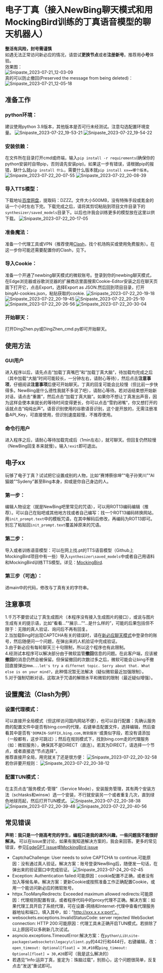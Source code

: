 # 电子丁真（接入NewBing聊天模式和用MockingBird训练的丁真语音模型的聊天机器人）
**整活有风险，封号需谨慎**  
如遇无法正常访问新必应的情况，请尝试**更换节点**或者**注册新号**。推荐用**小号**体验。  
效果图：  
![Snipaste_2023-07-21_12-03-09](https://github.com/DrowskoytayhulGuider/DingZhen-bot/assets/77562801/88df24de-3b0f-4a1b-944d-a8dabfcde698)  
真的可以防止撤回(Preserved the message from being deleted)：
![Snipaste_2023-07-21_12-05-18](https://github.com/DrowskoytayhulGuider/DingZhen-bot/assets/77562801/32780c4a-dd60-46c1-b824-016194dda159)
## 准备工作
### python环境：
建议使用python 3.9版本，其他版本是否可行未经测试。注意勾选配置环境变量。
![Snipaste_2023-07-22_19-53-21](https://github.com/DrowskoytayhulGuider/DingZhen-bot/assets/77562801/5eb51501-9c34-4edc-8822-f0e59081da9d)
![Snipaste_2023-07-22_19-54-22](https://github.com/DrowskoytayhulGuider/DingZhen-bot/assets/77562801/cdf686ab-d507-4abb-8d0a-63481436ae11)
### 安装依赖：
在文件所在目录打开cmd或终端，输入`pip install -r requirements`(确保你的python安装时自带pip，否则请先安装pip)。如果这一步有错误，请根据pip的报错，缺什么就`pip install 什么`，需要什么版本就`pip install xx==哪个版本`。
![Snipaste_2023-07-22_20-07-55](https://github.com/DrowskoytayhulGuider/DingZhen-bot/assets/77562801/a82e114b-64d7-428e-971d-ec2bb261cbcf)
![Snipaste_2023-07-22_20-08-39](https://github.com/DrowskoytayhulGuider/DingZhen-bot/assets/77562801/971cb41a-5070-435c-b256-0484e405d8c3)
### 导入TTS模型：
下载地址[百度网盘](https://pan.baidu.com/s/1YOeEZ3IHTyP7cXWKuVf28A?pwd=DZZZ)，提取码：DZZZ。文件大小500MB，没有特殊手段或氪金的话一个小时左右下完。下载完成之后，请将其剪切粘贴到项目文件目录下的`synthesizer/saved_models`目录下。以后也许我会训练更多的模型放在这里以供下载。
![Snipaste_2023-07-22_20-17-05](https://github.com/DrowskoytayhulGuider/DingZhen-bot/assets/77562801/4b440f3f-aac8-44d0-8309-9f92ea7f2e02)
### 准备魔法：
准备一个代理工具或VPN（推荐使用[Clash](https://github.com/Fndroid/clash_for_windows_pkg/releases)，找个机场购买或使用免费服务）。在这一步你可能还需要配置你的Clash，见下。
### 导入Cookie：
准备一个开通了newbing聊天模式的微软账号。登录到你的newbing聊天模式，在Edge浏览器或谷歌浏览器的扩展商店里面搜索Cookie-Editor安装之后在聊天页面下打开它，点击Export，选择Export as JSON.然后回到项目目录，打开bingAI-cookies.json，粘贴获取的cookie.
![Snipaste_2023-07-22_20-19-18](https://github.com/DrowskoytayhulGuider/DingZhen-bot/assets/77562801/2f77a25f-f726-4382-8e87-f2d04c041946)
![Snipaste_2023-07-22_20-19-45](https://github.com/DrowskoytayhulGuider/DingZhen-bot/assets/77562801/388f0f98-131b-40f9-a9c5-1ab23b00355d)
![Snipaste_2023-07-22_20-25-10](https://github.com/DrowskoytayhulGuider/DingZhen-bot/assets/77562801/b2c6af14-cbdc-44b5-91e6-bf0e7018c9be)
![Snipaste_2023-07-22_20-26-56](https://github.com/DrowskoytayhulGuider/DingZhen-bot/assets/77562801/a0373c92-ad1e-4851-81c8-c8eee55efd67)
![Snipaste_2023-07-22_20-30-04](https://github.com/DrowskoytayhulGuider/DingZhen-bot/assets/77562801/440fc641-9098-400d-9332-42917cf982fd)
### 开始聊天：
打开DingZhen.py或DingZhen_cmd.py即可开始聊天。
## 使用方法
### GUI用户
进入程序以后，请先点击“加载丁真嘴巴”和“加载丁真大脑”，待加载均完成之后（其中加载“大脑”时间可能较长，一分钟左右，请耐心等待），然后点击**注意事项**，仔细阅读**注意事项**后便可开始聊天。丁真的回复可能会比较慢（但比前一步快得多。NewBing是什么德性我就不多说了吧），请耐心等待。若对话结束想开始新对话，请点击“重置”，然后点击“加载丁真大脑”。如果你不想让丁真发出声音，因为这样会使本来就长的等待时间变得更长，你可以点击“雪豹闭嘴”，你又想打开的话就点击“纯纯出声”。语音识别使用的谷歌语音识别，这个是开放的，无需注册准备API_Key，可直接使用，但识别速度超慢，不推荐使用。
### 命令行用户
进入程序之后，请耐心等待加载完成后（1min左右），就可聊天。但回复仍然较慢（NewBing回复本来就慢）。输入`!exit`即可退出。
## 电子xx
玩够了电子丁真？试试把它设置成别的人物，比如“赛博蔡徐坤”“电子孙笑川”“AI猫娘”“Sydeny”甚至Bing本身，抑或是你自己身边的人。
### 第一步：
编辑人物设定（就是NewBing吧里常见的咒语），可以用ROT13编码编辑（推荐）。可以自己在贴吧或其他地方找或者自己编写：找一个ROT13编码转换网站，用`init_prompt.text`中的模板咒语，在其中解码后修改，再编码为ROT13即可。别忘了粘贴回`init_prompt.text`覆盖掉原来的咒语。
### 第二步：
导入或者训练语音模型：可以在网上找.pt的TTS语音模型（Github上MockingBird项目中有一些）导入`synthesizer\saved_models`中或者自己用语料和MockingBird训练TTS模型。详见：[MockingBird](https://github.com/babysor/MockingBird/blob/main/README-CN.md).
### 第三步（可选）：
进main中的代码，修改与丁真有关的字符串。
## 注意事项
1.千万不要尝试让丁真生成图片（本程序没有接入生成图片的接口），或说与图片生成有关的提示语，比如“看看...”“展示...”“...是什么样的”，可能的后果包括但不限于：无限的真人验证、询问后不再有回复。  
2.当加载Bing时出现CAPTCHA有关的错误时，请在[新必应聊天模式](https://www.bing.com/chat)中登录你的账号，然后随便问一个问题，在弹出来的人机验证中完成验证。  
3.由于新必应有每轮聊天三十句限制，所以这个程序也有此限制。  
4.经测试本程序可以解决部分由于微软监管**撤回**信息的问题。在此客户端，应该被**撤回**的消息仍然会被保留。但保留撤回的次数过多之后，微软可能会让bing不撤回直接弹出`Hmm...let's try a differnet topic. Sorry about that. What else is on your mind?`，此种情况暂无法解决（疑似微软最近加强限制）。  
5.对于强制切断对话，这取决于咒语的解限水平和微软的限制（最近疑似增强）。
## 设置魔法（Clash为例）
### 设置代理模式：
可以直接开全局模式（但这样访问国内网站不便），也可以自行配置：先确认服务商的配置文件中是否有bing.com的代理，右键单击配置文件，选择编辑，然后查看其中是否有`'DOMAIN-SUFFIX,bing.com,微软服务'`或类似字段，若没有请添加（一般都有，这步可跳过）；然后在规则模式下，找到bing.com走的代理服务（如：微软服务），确保其不是DIRECT（直连）。若其为DIRECT，请选择一个节点，或者直接选“节点选择”。  
推荐直接开全局，用完就关了还是很方便：
![Snipaste_2023-07-22_20-32-58](https://github.com/DrowskoytayhulGuider/DingZhen-bot/assets/77562801/31cec25a-7a5b-4729-b1a6-023d2ef09055)  
若你非要开规则：
![Snipaste_2023-07-22_20-38-12](https://github.com/DrowskoytayhulGuider/DingZhen-bot/assets/77562801/bb5ce2d5-b5e7-452d-ac98-955d9888a9a1)
### 配置TUN模式：
在主页点击“服务模式-管理”（Service Mode），安装服务管理，其有两个安装方法（schtasks和winsw）选一个安装，不行就安装另一个或者重复几次，直到绿色地球亮起，然后打开TUN模式。
![Snipaste_2023-07-22_20-38-38](https://github.com/DrowskoytayhulGuider/DingZhen-bot/assets/77562801/bc86c597-7dfe-479f-88d4-e792a22b2227)
![Snipaste_2023-07-22_20-39-48](https://github.com/DrowskoytayhulGuider/DingZhen-bot/assets/77562801/97959211-2d10-4e76-925e-fd2d40ccc492)
![Snipaste_2023-07-22_20-40-56](https://github.com/DrowskoytayhulGuider/DingZhen-bot/assets/77562801/022c103e-00de-4278-bf4e-cb17a375df99)
## 常见错误
**声明：我只是一个刚高考完的学生，编程只是我的课外兴趣，一些问题我不能很好解决。** 可以在issue里讨论，如果有我知道解决方案的，我会来回答。更多的常见错误，参见[EgdeGPT issue](https://github.com/acheong08/EdgeGPT/issues)或[MockingBird issue](https://github.com/babysor/MockingBird/issues)  
* CaptchaChallenge: User needs to solve CAPTCHA to continue.可能原因：没有通过真人验证。解决方案：账号登录NewBing后，随便发一句话，在弹出来的验证窗口中完成验证。
![Snipaste_2023-07-24_20-02-45](https://github.com/DrowskoytayhulGuider/DingZhen-bot/assets/77562801/e1c263e6-9cd9-42d2-8506-af5b92a34a18)
* Exception: Authentication failed:可能原因：cookie配置不正确，或者没有加入等候名单。解决方案：更新Cookie或按照准备工作正确配置Cookie，或用一个能访问新必应的微软账号。
* httpx.TooManyRedirects: Exceeded maximum allowed redirects:可能原因：代理规则配置有误，或者程序代码中的proxy代理不正确。解决方案：如果代理工具开启了系统代理，可在设置-网络和Internet-代理中查看代理服务器地址和端口，填入其中，如："http://xxx.x.x.x:port"。
* websockets.exceptions.InvalidStatusCode: server rejected WebSocket connection: HTTP 200:可能原因：代理工具未正确开启TUN模式。若排除了以上原因可以多刷新几次试试。
* asyncio.exceptions.TimeoutError:解决方案：在`python\Lib\site-packages\websockets\legacy\client.py`的442行和444行，右键编辑，改：`open_timeout: Optional[float] = 30,#10`和`ping_timeout: Optional[float] = 30,#20`即可（我是这么解决的）
* 若遇见“Info:运异丁真，鉴定为：珠脑过载”，别担心，这个问题很简单，反复点击“发送”重试即可。
